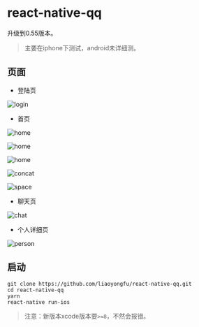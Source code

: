 # react-native-qq

升级到0.55版本。

> 主要在iphone下测试，android未详细测。

## 页面

- 登陆页

![login](image/shot/login.png)

- 首页

![home](image/shot/home.png)

![home](image/shot/home-sidebar.png)

![home](image/shot/home-add.png)

![concat](image/shot/concat.png)

![space](image/shot/space.png)

- 聊天页

![chat](image/shot/chat.png)

- 个人详细页

![person](image/shot/person.png)

## 启动

```
git clone https://github.com/liaoyongfu/react-native-qq.git
cd react-native-qq
yarn
react-native run-ios
```

> 注意：新版本xcode版本要`>=8`，不然会报错。
